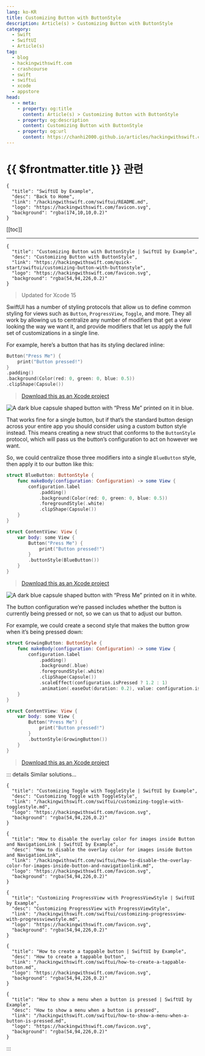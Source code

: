 ```yaml
---
lang: ko-KR
title: Customizing Button with ButtonStyle
description: Article(s) > Customizing Button with ButtonStyle
category:
  - Swift
  - SwiftUI
  - Article(s)
tag: 
  - blog
  - hackingwithswift.com
  - crashcourse
  - swift
  - swiftui
  - xcode
  - appstore
head:
  - - meta:
    - property: og:title
      content: Article(s) > Customizing Button with ButtonStyle
    - property: og:description
      content: Customizing Button with ButtonStyle
    - property: og:url
      content: https://chanhi2000.github.io/articles/hackingwithswift.com/swiftui/customizing-button-with-buttonstyle.html
---
```


# {{ $frontmatter.title }} 관련

```component VPCard
{
  "title": "SwiftUI by Example",
  "desc": "Back to Home",
  "link": "/hackingwithswift.com/swiftui/README.md",
  "logo": "https://hackingwithswift.com/favicon.svg",
  "background": "rgba(174,10,10,0.2)"
}
```

[[toc]]

---

```component VPCard
{
  "title": "Customizing Button with ButtonStyle | SwiftUI by Example",
  "desc": "Customizing Button with ButtonStyle",
  "link": "https://hackingwithswift.com/quick-start/swiftui/customizing-button-with-buttonstyle",
  "logo": "https://hackingwithswift.com/favicon.svg",
  "background": "rgba(54,94,226,0.2)"
}
```

> Updated for Xcode 15

SwiftUI has a number of styling protocols that allow us to define common styling for views such as `Button`, `ProgressView`, `Toggle`, and more. They all work by allowing us to centralize any number of modifiers that get a view looking the way we want it, and provide modifiers that let us apply the full set of customizations in a single line.

For example, here’s a button that has its styling declared inline:

```swift
Button("Press Me") {
    print("Button pressed!")
}
.padding()
.background(Color(red: 0, green: 0, blue: 0.5))
.clipShape(Capsule())
```

> [<FontIcon icon="fas fa-file-zipper"/>Download this as an Xcode project](https://hackingwithswift.com/files/projects/swiftui/customizing-button-with-buttonstyle-1.zip)

![A dark blue capsule shaped button with “Press Me” printed on it in blue.](https://hackingwithswift.com/img/books/quick-start/swiftui/customizing-button-with-buttonstyle-1~dark@2x.png)

That works fine for a single button, but if that’s the standard button design across your entire app you should consider using a custom button style instead. This means creating a new struct that conforms to the 
`ButtonStyle` protocol, which will pass us the button’s configuration to act on however we want.

So, we could centralize those three modifiers into a single 
`BlueButton` style, then apply it to our button like this:

```swift
struct BlueButton: ButtonStyle {
    func makeBody(configuration: Configuration) -> some View {
        configuration.label
            .padding()
            .background(Color(red: 0, green: 0, blue: 0.5))
            .foregroundStyle(.white)
            .clipShape(Capsule())
    }
}

struct ContentView: View {
    var body: some View {
        Button("Press Me") {
            print("Button pressed!")
        }
        .buttonStyle(BlueButton())
    }
}
```

> [<FontIcon icon="fas fa-file-zipper"/>Download this as an Xcode project](https://hackingwithswift.com/files/projects/swiftui/customizing-button-with-buttonstyle-2.zip)

![A dark blue capsule shaped button with “Press Me” printed on it in white.](https://hackingwithswift.com/img/books/quick-start/swiftui/customizing-button-with-buttonstyle-2~dark@2x.png)

The button configuration we’re passed includes whether the button is currently being pressed or not, so we can us that to adjust our button.

For example, we could create a second style that makes the button grow when it’s being pressed down:

```swift
struct GrowingButton: ButtonStyle {
    func makeBody(configuration: Configuration) -> some View {
        configuration.label
            .padding()
            .background(.blue)
            .foregroundStyle(.white)
            .clipShape(Capsule())
            .scaleEffect(configuration.isPressed ? 1.2 : 1)
            .animation(.easeOut(duration: 0.2), value: configuration.isPressed)
    }
}

struct ContentView: View {
    var body: some View {
        Button("Press Me") {
            print("Button pressed!")
        }
        .buttonStyle(GrowingButton())
    }
}
```

> [<FontIcon icon="fas fa-file-zipper"/>Download this as an Xcode project](https://hackingwithswift.com/files/projects/swiftui/customizing-button-with-buttonstyle-3.zip)

<VidStack src="https://hackingwithswift.com/img/books/quick-start/swiftui/customizing-button-with-buttonstyle-3~dark.mp4" />

::: details Similar solutions…

```component VPCard
{
  "title": "Customizing Toggle with ToggleStyle | SwiftUI by Example",
  "desc": "Customizing Toggle with ToggleStyle",
  "link": "/hackingwithswift.com/swiftui/customizing-toggle-with-togglestyle.md",
  "logo": "https://hackingwithswift.com/favicon.svg",
  "background": "rgba(54,94,226,0.2)"
}
```

```component VPCard
{
  "title": "How to disable the overlay color for images inside Button and NavigationLink | SwiftUI by Example",
  "desc": "How to disable the overlay color for images inside Button and NavigationLink",
  "link": "/hackingwithswift.com/swiftui/how-to-disable-the-overlay-color-for-images-inside-button-and-navigationlink.md",
  "logo": "https://hackingwithswift.com/favicon.svg",
  "background": "rgba(54,94,226,0.2)"
}
```

```component VPCard
{
  "title": "Customizing ProgressView with ProgressViewStyle | SwiftUI by Example",
  "desc": "Customizing ProgressView with ProgressViewStyle",
  "link": "/hackingwithswift.com/swiftui/customizing-progressview-with-progressviewstyle.md",
  "logo": "https://hackingwithswift.com/favicon.svg",
  "background": "rgba(54,94,226,0.2)"
}
```

```component VPCard
{
  "title": "How to create a tappable button | SwiftUI by Example",
  "desc": "How to create a tappable button",
  "link": "/hackingwithswift.com/swiftui/how-to-create-a-tappable-button.md",
  "logo": "https://hackingwithswift.com/favicon.svg",
  "background": "rgba(54,94,226,0.2)"
}
```

```component VPCard
{
  "title": "How to show a menu when a button is pressed | SwiftUI by Example",
  "desc": "How to show a menu when a button is pressed",
  "link": "/hackingwithswift.com/swiftui/how-to-show-a-menu-when-a-button-is-pressed.md",
  "logo": "https://hackingwithswift.com/favicon.svg",
  "background": "rgba(54,94,226,0.2)"
}
```

:::

